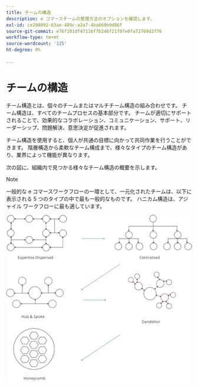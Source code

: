 ```yaml
---
title: チームの構造
description: e コマースチームの整理方法のオプションを確認します。
exl-id: ce298092-63ae-489c-a2a7-4ba660b9d86f
source-git-commit: e76f101df47116f7b246f21f0fe0fa72769d2776
workflow-type: tm+mt
source-wordcount: '125'
ht-degree: 0%

---
```


# チームの構造

チーム構造とは、個々のチームまたはマルチチーム構造の組み合わせです。 チーム構造は、すべてのチームプロセスの基本部分です。 チームが適切にサポートされることで、効果的なコラボレーション、コミュニケーション、サポート、リーダーシップ、問題解決、意思決定が促進されます。

チーム構造を使用すると、個人が共通の目標に向かって共同作業を行うことができます。 階層構造から柔軟なチーム構成まで、様々なタイプのチーム構造があり、業界によって機能が異なります。

次の図に、組織内で見つかる様々なチーム構造の概要を示します。

>[!NOTE]
>
>一般的な e コマースワークフローの一環として、一元化されたチームは、以下に表示される 5 つのタイプの中で最も一般的なものです。 ハニカム構造は、アジャイル ワークフローに最も適しています。

![チーム構造図](../../assets/playbooks/team-structure.png)
